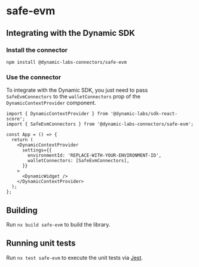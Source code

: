 # safe-evm

## Integrating with the Dynamic SDK

### Install the connector

```
npm install @dynamic-labs-connectors/safe-evm
```

### Use the connector

To integrate with the Dynamic SDK, you just need to pass `SafeEvmConnectors` to the `walletConnectors` prop of the `DynamicContextProvider` component.

```tsx
import { DynamicContextProvider } from '@dynamic-labs/sdk-react-score';
import { SafeEvmConnectors } from '@dynamic-labs-connectors/safe-evm';

const App = () => {
  return (
    <DynamicContextProvider
      settings={{
        environmentId: 'REPLACE-WITH-YOUR-ENVIRONMENT-ID',
        walletConnectors: [SafeEvmConnectors],
      }}
    >
      <DynamicWidget />
    </DynamicContextProvider>
  );
};
```


## Building

Run `nx build safe-evm` to build the library.

## Running unit tests

Run `nx test safe-evm` to execute the unit tests via [Jest](https://jestjs.io).


